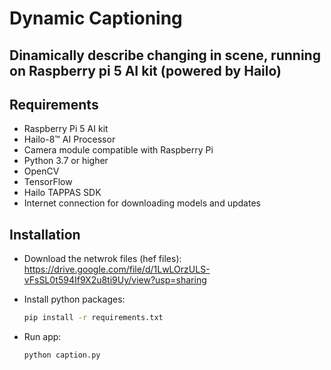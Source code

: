# Dynamic Captioning

## Dinamically describe changing in scene, running on Raspberry pi 5 AI kit (powered by Hailo)

## Requirements

- Raspberry Pi 5 AI kit
- Hailo-8™ AI Processor
- Camera module compatible with Raspberry Pi
- Python 3.7 or higher
- OpenCV
- TensorFlow
- Hailo TAPPAS SDK
- Internet connection for downloading models and updates


## Installation
- Download the netwrok files (hef files):
    https://drive.google.com/file/d/1LwLOrzULS-vFsSL0t594If9X2u8ti9Uy/view?usp=sharing

- Install python packages:
    ```bash
    pip install -r requirements.txt
    ```
- Run app:
    ```bash
    python caption.py
    ```

    
